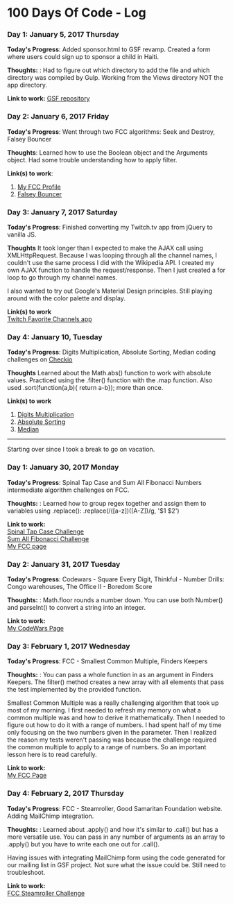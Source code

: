 # 100 Days Of Code - Log

### Day 1: January 5, 2017 Thursday

**Today's Progress**: Added sponsor.html to GSF revamp. Created a form where users could sign up to sponsor a child in Haiti.

**Thoughts:** : Had to figure out which directory to add the file and which directory was compiled by Gulp. Working from the Views directory NOT the app directory.

**Link to work:** [GSF repository](https://github.com/sunsplat/GSF)

### Day 2: January 6, 2017 Friday

**Today's Progress**: Went through two FCC algorithms: Seek and Destroy, Falsey Bouncer

**Thoughts**: Learned how to use the Boolean object and the Arguments object. Had some trouble understanding how to apply filter.

**Link(s) to work**:  
1. [My FCC Profile](https://www.freecodecamp.com/sunsplat)    
2. [Falsey Bouncer](https://www.freecodecamp.com/challenges/falsey-bouncer)  

### Day 3: January 7, 2017 Saturday

**Today's Progress**: Finished converting my Twitch.tv app from jQuery to vanilla JS.

**Thoughts** It took longer than I expected to make the AJAX call using XMLHttpRequest. Because I was looping through all the channel names, I couldn't use the same process I did with the Wikipedia API. I created my own AJAX function to handle the request/response. Then I just created a for loop to go through my channel names.  

I also wanted to try out Google's Material Design principles. Still playing around with the color palette and display.  

**Link(s) to work**  
[Twitch Favorite Channels app](https://github.com/sunsplat/fcc_twitch)

### Day 4: January 10, Tuesday

**Today's Progress**: Digits Multiplication, Absolute Sorting, Median coding challenges on [Checkio](https://js.checkio.org/)

**Thoughts** Learned about the Math.abs() function to work with absolute values. Practiced using the .filter() function with the .map function. Also used .sort(function(a,b){ return a-b}); more than once.

**Link(s) to work**   
1. [Digits Multiplication](https://js.checkio.org/mission/digits-multiplication/publications/category/clear/)  
2. [Absolute Sorting](https://js.checkio.org/mission/absolute-sorting/publications/category/clear/)  
3. [Median](https://js.checkio.org/mission/median/publications/category/clear/)

***  
Starting over since I took a break to go on vacation.  

### Day 1: January 30, 2017 Monday  

**Today's Progress**: Spinal Tap Case and Sum All Fibonacci Numbers intermediate algorithm challenges on FCC.  

**Thoughts:** : Learned how to group regex together and assign them to variables using .replace():
  .replace(/([a-z])([A-Z])/g, '$1 $2')

**Link to work:**  
[Spinal Tap Case Challenge](https://www.freecodecamp.com/challenges/spinal-tap-case)  
[Sum All Fibonacci Challenge](https://www.freecodecamp.com/challenges/sum-all-odd-fibonacci-numbers)  
[My FCC page](https://www.freecodecamp.com/sunsplat)  

### Day 2: January 31, 2017 Tuesday  

**Today's Progress**: Codewars - Square Every Digit, Thinkful - Number Drills: Congo warehouses, The Office II - Boredom Score  

**Thoughts:** : Math.floor rounds a number down. You can use both Number() and parseInt() to convert a string into an integer.

**Link to work:**  
[My CodeWars Page](https://www.codewars.com/users/sunsplat/completed)

### Day 3: February 1, 2017 Wednesday

**Today's Progress**: FCC - Smallest Common Multiple, Finders Keepers

**Thoughts:** : You can pass a whole function in as an argument in Finders Keepers. The filter() method creates a new array with all elements that pass the test implemented by the provided function.  

Smallest Common Multiple was a really challenging algorithm that took up most of my morning. I first needed to refresh my memory on what a common multiple was and how to derive it mathematically. Then I needed to figure out how to do it with a range of numbers. I had spent half of my time only focusing on the two numbers given in the parameter. Then I realized the reason my tests weren't passing was because the challenge required the common multiple to apply to a range of numbers. So an important lesson here is to read carefully.  

**Link to work:**  
[My FCC Page](https://www.freecodecamp.com/sunsplat)

### Day 4: February 2, 2017 Thursday

**Today's Progress**: FCC - Steamroller, Good Samaritan Foundation website. Adding MailChimp integration.

**Thoughts:** : Learned about .apply() and how it's similar to .call() but has a more versatile use. You can pass in any number of arguments as an array to .apply() but you have to write each one out for .call().

Having issues with integrating MailChimp form using the code generated for our mailing list in GSF project. Not sure what the issue could be. Still need to troubleshoot.

**Link to work:**  
[FCC Steamroller Challenge](https://www.freecodecamp.com/challenges/steamroller)  

